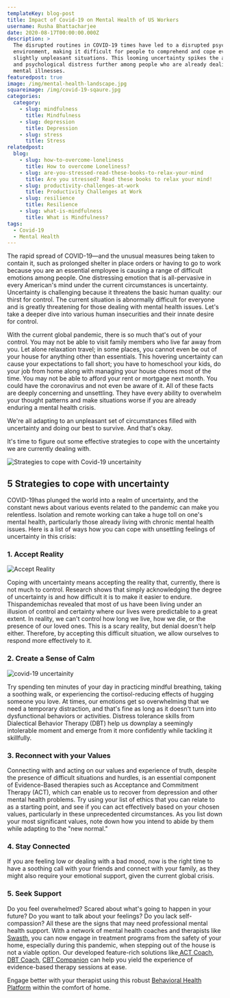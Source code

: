 ```yaml
---
templateKey: blog-post
title: Impact of Covid-19 on Mental Health of US Workers
username: Rusha Bhattacharjee
date: 2020-08-17T00:00:00.000Z
description: >
  The disrupted routines in COVID-19 times have led to a disrupted psychosocial
  environment, making it difficult for people to comprehend and cope even with
  slightly unpleasant situations. This looming uncertainty spikes the anxiety
  and psychological distress further among people who are already dealing with
  mental illnesses.
featuredpost: true
image: /img/mental-health-landscape.jpg
squareimage: /img/covid-19-sqaure.jpg
categories:
  category:
    - slug: mindfulness
      title: Mindfulness
    - slug: depression
      title: Depression
    - slug: stress
      title: Stress
relatedpost:
  blog:
    - slug: how-to-overcome-loneliness
      title: How to overcome Loneliness?
    - slug: are-you-stressed-read-these-books-to-relax-your-mind
      title: Are you stressed? Read these books to relax your mind!
    - slug: productivity-challenges-at-work
      title: Productivity Challenges at Work
    - slug: resilience
      title: Resilience
    - slug: what-is-mindfulness
      title: What is Mindfulness?
tags:
  - Covid-19
  - Mental Health
---
```

<!--StartFragment-->

The rapid spread of COVID-19—and the unusual measures being taken to contain it, such as prolonged shelter in place orders or having to go to work because you are an essential employee is causing a range of difficult emotions among people. One distressing emotion that is all-pervasive in every American's mind under the current circumstances is uncertainty. Uncertainty is challenging because it threatens the basic human quality: our thirst for control. The current situation is abnormally difficult for everyone and is greatly threatening for those dealing with mental health issues. Let's take a deeper dive into various human insecurities and their innate desire for control.

With the current global pandemic, there is so much that's out of your control. You may not be able to visit family members who live far away from you. Let alone relaxation travel; in some places, you cannot even be out of your house for anything other than essentials. This hovering uncertainty can cause your expectations to fall short; you have to homeschool your kids, do your job from home along with managing your house chores most of the time. You may not be able to afford your rent or mortgage next month. You could have the coronavirus and not even be aware of it. All of these facts are deeply concerning and unsettling. They have every ability to overwhelm your thought patterns and make situations worse if you are already enduring a mental health crisis.

We're all adapting to an unpleasant set of circumstances filled with uncertainty and doing our best to survive. And that's okay.

It's time to figure out some effective strategies to cope with the uncertainty we are currently dealing with.

![ Strategies to cope with Covid-19 uncertainity](/img/stay-at-home.jpg " Strategies to cope with Covid-19 uncertainity")

<!--StartFragment-->

## 5 Strategies to cope with uncertainty

COVID-19has plunged the world into a realm of uncertainty, and the constant news about various events related to the pandemic can make you relentless. Isolation and remote working can take a huge toll on one's mental health, particularly those already living with chronic mental health issues. Here is a list of ways how you can cope with unsettling feelings of uncertainty in this crisis:

### 1. Accept Reality

![Accept Reality](/img/accept.jpg "Accept Reality")

Coping with uncertainty means accepting the reality that, currently, there is not much to control. Research shows that simply acknowledging the degree of uncertainty is and how difficult it is to make it easier to endure. Thispandemichas revealed that most of us have been living under an illusion of control and certainty where our lives were predictable to a great extent. In reality, we can't control how long we live, how we die, or the presence of our loved ones. This is a scary reality, but denial doesn't help either. Therefore, by accepting this difficult situation, we allow ourselves to respond more effectively to it.

<!--StartFragment-->

### 2. Create a Sense of Calm

![covid-19 uncertainity](/img/dont-give-up.jpg "don't give up")

Try spending ten minutes of your day in practicing mindful breathing, taking a soothing walk, or experiencing the cortisol-reducing effects of hugging someone you love. At times, our emotions get so overwhelming that we need a temporary distraction, and that's fine as long as it doesn't turn into dysfunctional behaviors or activities. Distress tolerance skills from Dialectical Behavior Therapy (DBT) help us downplay a seemingly intolerable moment and emerge from it more confidently while tackling it skillfully.

### 3. Reconnect with your Values

Connecting with and acting on our values and experience of truth, despite the presence of difficult situations and hurdles, is an essential component of Evidence-Based therapies such as Acceptance and Commitment Therapy (ACT), which can enable us to recover from depression and other mental health problems. Try using your list of ethics that you can relate to as a starting point, and see if you can act effectively based on your chosen values, particularly in these unprecedented circumstances. As you list down your most significant values, note down how you intend to abide by them while adapting to the "new normal."

### 4. Stay Connected

If you are feeling low or dealing with a bad mood, now is the right time to have a soothing call with your friends and connect with your family, as they might also require your emotional support, given the current global crisis.

### 5. Seek Support

Do you feel overwhelmed? Scared about what's going to happen in your future? Do you want to talk about your feelings? Do you lack self-compassion? All these are the signs that may need professional mental health support. With a network of mental health coaches and therapists like [Swasth](https://www.swasth.co/), you can now engage in treatment programs from the safety of your home, especially during this pandemic, when stepping out of the house is not a viable option. Our developed feature-rich solutions like[ ACT Coach](https://www.swasth.co/act-coach/), [DBT Coach](https://www.swasth.co/dbt-coach/), [CBT Companion](https://www.swasth.co/cbt-companion/) can help you yield the experience of evidence-based therapy sessions at ease.

Engage better with your therapist using this robust [Behavioral Health Platform](https://www.swasth.co/) within the comfort of home.

<!--EndFragment-->

<!--EndFragment-->

<!--EndFragment-->